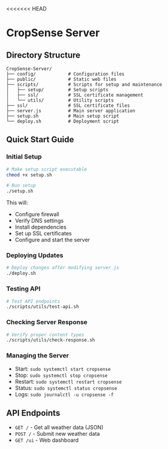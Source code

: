 <<<<<<< HEAD
# CropSense Server

## Directory Structure

```
CropSense-Server/
├── config/            # Configuration files
├── public/            # Static web files
├── scripts/           # Scripts for setup and maintenance
│   ├── setup/         # Setup scripts
│   ├── ssl/           # SSL certificate management
│   └── utils/         # Utility scripts
├── ssl/               # SSL certificate files
├── server.js          # Main server application
├── setup.sh           # Main setup script
└── deploy.sh          # Deployment script
```

## Quick Start Guide

### Initial Setup

```bash
# Make setup script executable
chmod +x setup.sh

# Run setup
./setup.sh
```

This will:
- Configure firewall
- Verify DNS settings
- Install dependencies
- Set up SSL certificates
- Configure and start the server

### Deploying Updates

```bash
# Deploy changes after modifying server.js
./deploy.sh
```

### Testing API

```bash
# Test API endpoints
./scripts/utils/test-api.sh
```

### Checking Server Response

```bash
# Verify proper content types
./scripts/utils/check-response.sh
```

### Managing the Server

- Start: `sudo systemctl start cropsense`
- Stop: `sudo systemctl stop cropsense`
- Restart: `sudo systemctl restart cropsense`
- Status: `sudo systemctl status cropsense`
- Logs: `sudo journalctl -u cropsense -f`

## API Endpoints

- `GET /` - Get all weather data (JSON)
- `POST /` - Submit new weather data
- `GET /ui` - Web dashboard
